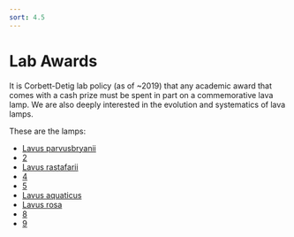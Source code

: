 ```yaml
---
sort: 4.5
---
```

# Lab Awards
It is Corbett-Detig lab policy (as of ~2019) that any academic award that comes with a cash prize must be spent in part on a commemorative lava lamp. We are also deeply interested in the evolution and systematics of lava lamps. 

These are the lamps: 

- [Lavus parvusbryanii](/Awards/Lava_Lamps/Lavus_parvusbryanii/)
- [2](/Awards/Lava_Lamps/2/)
- [Lavus rastafarii](/Awards/Lava_Lamps/3/)
- [4](/Awards/Lava_Lamps/4/)
- [5](/Awards/Lava_Lamps/5/)
- [Lavus aquaticus](/Awards/Lava_Lamps/6/)
- [Lavus rosa](/Awards/Lava_Lamps/7/)
- [8](/Awards/Lava_Lamps/8/)
- [9](/Awards/Lava_Lamps/9/)
